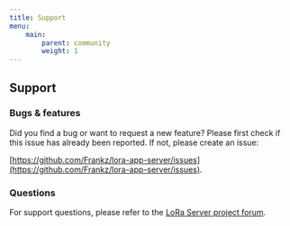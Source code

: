 ```yaml
---
title: Support
menu:
    main:
        parent: community
        weight: 1
---
```


## Support

### Bugs & features

Did you find a bug or want to request a new feature? Please first check if
this issue has already been reported. If not, please create an issue:

[https://github.com/Frankz/lora-app-server/issues](https://github.com/Frankz/lora-app-server/issues).

### Questions

For support questions, please refer to the [LoRa Server project forum](https://forum.loraserver.io/).